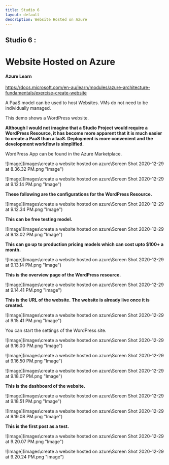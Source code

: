 ```yaml
---
title: Studio 6 
layout: default
description: Website Hosted on Azure
---
```


## Studio 6 : 
# Website Hosted on Azure

#### Azure Learn

https://docs.microsoft.com/en-au/learn/modules/azure-architecture-fundamentals/exercise-create-website

A PaaS model can be used to host Websites.
VMs do not need to be individually managed.

This demo shows a WordPress website.

**Although I would not imagine that a Studio Project would require a WordPress Resource, it has become more apparent that it is much easier to create a PaaS than a IaaS. Deployment is more convenient and the development workflow is simplified.**

WordPress App can be found in the Azure Marketplace.

![Image](images\create a website hosted on azure\Screen Shot 2020-12-29 at 8.36.32 PM.png "Image")

![Image](images\create a website hosted on azure\Screen Shot 2020-12-29 at 9.12.14 PM.png "Image")

**These following are the configurations for the WordPress Resource.**

![Image](images\create a website hosted on azure\Screen Shot 2020-12-29 at 9.12.34 PM.png "Image")

**This can be free testing model.**

![Image](images\create a website hosted on azure\Screen Shot 2020-12-29 at 9.13.02 PM.png "Image")

**This can go up to production pricing models which can cost upto $100+ a month.**

![Image](images\create a website hosted on azure\Screen Shot 2020-12-29 at 9.13.14 PM.png "Image")

**This is the overview page of the WordPress resource.**

![Image](images\create a website hosted on azure\Screen Shot 2020-12-29 at 9.14.41 PM.png "Image")

**This is the URL of the website.**
**The website is already live once it is created.**

![Image](images\create a website hosted on azure\Screen Shot 2020-12-29 at 9.15.41 PM.png "Image")

You can start the settings of the WordPress site.

![Image](images\create a website hosted on azure\Screen Shot 2020-12-29 at 9.16.00 PM.png "Image")

![Image](images\create a website hosted on azure\Screen Shot 2020-12-29 at 9.16.50 PM.png "Image")

![Image](images\create a website hosted on azure\Screen Shot 2020-12-29 at 9.18.07 PM.png "Image")

**This is the dashboard of the website.**

![Image](images\create a website hosted on azure\Screen Shot 2020-12-29 at 9.18.51 PM.png "Image")

![Image](images\create a website hosted on azure\Screen Shot 2020-12-29 at 9.19.08 PM.png "Image")

**This is the first post as a test.**

![Image](images\create a website hosted on azure\Screen Shot 2020-12-29 at 9.20.07 PM.png "Image")

![Image](images\create a website hosted on azure\Screen Shot 2020-12-29 at 9.20.24 PM.png "Image")